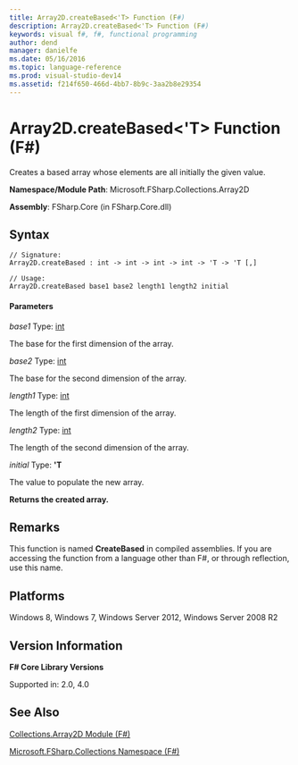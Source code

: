 ```yaml
---
title: Array2D.createBased<'T> Function (F#)
description: Array2D.createBased<'T> Function (F#)
keywords: visual f#, f#, functional programming
author: dend
manager: danielfe
ms.date: 05/16/2016
ms.topic: language-reference
ms.prod: visual-studio-dev14
ms.assetid: f214f650-466d-4bb7-8b9c-3aa2b8e29354 
---
```


# Array2D.createBased<'T> Function (F#)

Creates a based array whose elements are all initially the given value.

**Namespace/Module Path**: Microsoft.FSharp.Collections.Array2D

**Assembly**: FSharp.Core (in FSharp.Core.dll)

## Syntax

```
// Signature:
Array2D.createBased : int -> int -> int -> int -> 'T -> 'T [,]

// Usage:
Array2D.createBased base1 base2 length1 length2 initial
```

#### Parameters

*base1*
Type: [int](https://msdn.microsoft.com/library/025d5455-3622-4ea5-9573-3ecbd4ee1375)

The base for the first dimension of the array.

*base2*
Type: [int](https://msdn.microsoft.com/library/025d5455-3622-4ea5-9573-3ecbd4ee1375)

The base for the second dimension of the array.

*length1*
Type: [int](https://msdn.microsoft.com/library/025d5455-3622-4ea5-9573-3ecbd4ee1375)

The length of the first dimension of the array.

*length2*
Type: [int](https://msdn.microsoft.com/library/025d5455-3622-4ea5-9573-3ecbd4ee1375)

The length of the second dimension of the array.

*initial*
Type: **'T**

The value to populate the new array.

**Returns the created array.**

## Remarks

This function is named **CreateBased** in compiled assemblies. If you are accessing the function from a language other than F#, or through reflection, use this name.

## Platforms

Windows 8, Windows 7, Windows Server 2012, Windows Server 2008 R2

## Version Information

**F# Core Library Versions**

Supported in: 2.0, 4.0

## See Also

[Collections.Array2D Module &#40;F&#35;&#41;](Collections.Array2D-Module-%5BFSharp%5D.md)

[Microsoft.FSharp.Collections Namespace &#40;F&#35;&#41;](Microsoft.FSharp.Collections-Namespace-%5BFSharp%5D.md)

